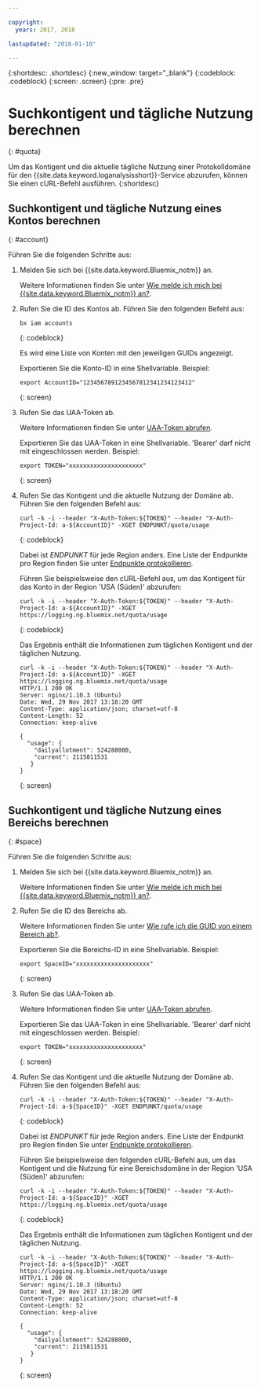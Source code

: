 ```yaml
---

copyright:
  years: 2017, 2018

lastupdated: "2018-01-10"

---
```



{:shortdesc: .shortdesc}
{:new_window: target="_blank"}
{:codeblock: .codeblock}
{:screen: .screen}
{:pre: .pre}


# Suchkontigent und tägliche Nutzung berechnen
{: #quota}

Um das Kontigent und die aktuelle tägliche Nutzung einer Protokolldomäne für den {{site.data.keyword.loganalysisshort}}-Service abzurufen, können Sie einen cURL-Befehl ausführen. 
{:shortdesc}


## Suchkontigent und tägliche Nutzung eines Kontos berechnen
{: #account}

Führen Sie die folgenden Schritte aus:

1. Melden Sie sich bei {{site.data.keyword.Bluemix_notm}} an. 

    Weitere Informationen finden Sie unter [Wie melde ich mich bei {{site.data.keyword.Bluemix_notm}} an?](/docs/services/CloudLogAnalysis/qa/cli_qa.html#login).

2. Rufen Sie die ID des Kontos ab. Führen Sie den folgenden Befehl aus:

    ```
	bx iam accounts
	```
    {: codeblock}	

	Es wird eine Liste von Konten mit den jeweiligen GUIDs angezeigt.
	
	Exportieren Sie die Konto-ID in eine Shellvariable. Beispiel:
	
	```
	export AccountID="1234567891234567812341234123412"
	```
	{: screen}

3. Rufen Sie das UAA-Token ab. 

    Weitere Informationen finden Sie unter [UAA-Token abrufen](/docs/services/CloudLogAnalysis/security/auth_uaa.html#auth_uaa).

    Exportieren Sie das UAA-Token in eine Shellvariable. 'Bearer' darf nicht mit eingeschlossen werden. Beispiel:
	
	```
	export TOKEN="xxxxxxxxxxxxxxxxxxxxx"
	```
	{: screen}

4. Rufen Sie das Kontigent und die aktuelle Nutzung der Domäne ab. Führen Sie den folgenden Befehl aus:

    ```
    curl -k -i --header "X-Auth-Token:${TOKEN}" --header "X-Auth-Project-Id: a-${AccountID}" -XGET ENDPUNKT/quota/usage
	```
	{: codeblock}
	
	Dabei ist *ENDPUNKT* für jede Region anders. Eine Liste der Endpunkte pro Region finden Sie unter [Endpunkte protokollieren](/docs/services/CloudLogAnalysis/manage_logs.html#endpoints).
	
	Führen Sie beispielsweise den cURL-Befehl aus, um das Kontigent für das Konto in der Region 'USA (Süden)' abzurufen:
	
	```
    curl -k -i --header "X-Auth-Token:${TOKEN}" --header "X-Auth-Project-Id: a-${AccountID}" -XGET https://logging.ng.bluemix.net/quota/usage
	```
	{: codeblock}
	
	Das Ergebnis enthält die Informationen zum täglichen Kontigent und der täglichen Nutzung.
	
	```
    curl -k -i --header "X-Auth-Token:${TOKEN}" --header "X-Auth-Project-Id: a-${AccountID}" -XGET https://logging.ng.bluemix.net/quota/usage
    HTTP/1.1 200 OK
    Server: nginx/1.10.3 (Ubuntu)
    Date: Wed, 29 Nov 2017 13:18:20 GMT
    Content-Type: application/json; charset=utf-8
    Content-Length: 52
    Connection: keep-alive

   {
      "usage": {
        "dailyallotment": 524288000,
        "current": 2115811531
       }
    }
    ```
    {: screen}

	
## Suchkontigent und tägliche Nutzung eines Bereichs berechnen
{: #space}

Führen Sie die folgenden Schritte aus:

1. Melden Sie sich bei {{site.data.keyword.Bluemix_notm}} an. 

    Weitere Informationen finden Sie unter [Wie melde ich mich bei {{site.data.keyword.Bluemix_notm}} an?](/docs/services/CloudLogAnalysis/qa/cli_qa.html#login).

2. Rufen Sie die ID des Bereichs ab.

    Weitere Informationen finden Sie unter [Wie rufe ich die GUID von einem Bereich ab?](/docs/services/CloudLogAnalysis/qa/cli_qa.html#space_guid).
	
	Exportieren Sie die Bereichs-ID in eine Shellvariable. Beispiel:
	
	```
	export SpaceID="xxxxxxxxxxxxxxxxxxxxx"
	```
	{: screen}

3. Rufen Sie das UAA-Token ab. 

    Weitere Informationen finden Sie unter [UAA-Token abrufen](/docs/services/CloudLogAnalysis/security/auth_uaa.html#auth_uaa).

    Exportieren Sie das UAA-Token in eine Shellvariable. 'Bearer' darf nicht mit eingeschlossen werden. Beispiel:
	
	```
	export TOKEN="xxxxxxxxxxxxxxxxxxxxx"
	```
	{: screen}

4. Rufen Sie das Kontigent und die aktuelle Nutzung der Domäne ab. Führen Sie den folgenden Befehl aus:

    ```
    curl -k -i --header "X-Auth-Token:${TOKEN}" --header "X-Auth-Project-Id: a-${SpaceID}" -XGET ENDPUNKT/quota/usage
	```
	{: codeblock}
	
	Dabei ist *ENDPUNKT* für jede Region anders. Eine Liste der Endpunkt pro Region finden Sie unter [Endpunkte protokollieren](/docs/services/CloudLogAnalysis/manage_logs.html#endpoints).

    Führen Sie beispielsweise den folgenden cURL-Befehl aus, um das Kontigent und die Nutzung für eine Bereichsdomäne in der Region 'USA (Süden)' abzurufen:
	
    ```
    curl -k -i --header "X-Auth-Token:${TOKEN}" --header "X-Auth-Project-Id: a-${SpaceID}" -XGET https://logging.ng.bluemix.net/quota/usage
	```
	{: codeblock}
	
	Das Ergebnis enthält die Informationen zum täglichen Kontigent und der täglichen Nutzung.
	
	```
    curl -k -i --header "X-Auth-Token:${TOKEN}" --header "X-Auth-Project-Id: a-${SpaceID}" -XGET https://logging.ng.bluemix.net/quota/usage
    HTTP/1.1 200 OK
    Server: nginx/1.10.3 (Ubuntu)
    Date: Wed, 29 Nov 2017 13:18:20 GMT
    Content-Type: application/json; charset=utf-8
    Content-Length: 52
    Connection: keep-alive

   {
      "usage": {
        "dailyallotment": 524288000,
        "current": 2115811531
       }
    }
    ```
    {: screen}



